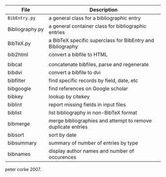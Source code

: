 | File | Description |
| ----- | ----------- |
`BibEntry.py`	| a general class for a bibliographic entry
| Bibliography.py |	a general container class for bibliographic entries
| BibTeX.py	| a BibTeX specific superclass for BibEntry and Bibliography
| bib2html	|convert a bibfile to HTML
| |
| bibcat		| concatenate bibfiles, parse and regenerate
| bibdvi		|convert a bibfile to dvi
| bibfilter	|find specific records by field, date, etc
| bibgoogle	|find references on Google scholar
|bibkey		|lookup by citekey
| biblint		|report missing fields in input files
| biblist		|list bibliography in non-BibTeX format
|bibmerge	| merge bibliographies and attempt to remove duplicate entries
| bibsort		| sort by date
| bibsummary	| summary of number of entries by type
| bibnames	| display author names and number of occurences


peter corke  2007.
